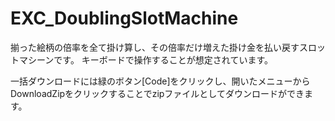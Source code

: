 # EXC_DoublingSlotMachine
揃った絵柄の倍率を全て掛け算し、その倍率だけ増えた掛け金を払い戻すスロットマシーンです。
キーボードで操作することが想定されています。

一括ダウンロードには緑のボタン[Code]をクリックし、開いたメニューからDownloadZipをクリックすることでzipファイルとしてダウンロードができます。
